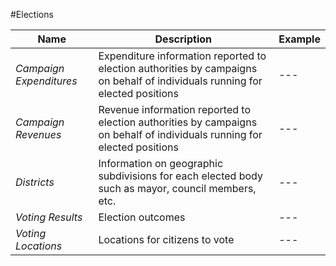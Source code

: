 #Elections

| Name | Description | Example |
| --- | --- | --- |
| *Campaign Expenditures*	| Expenditure information reported to election authorities by campaigns on behalf of individuals running for elected positions | --- |
| *Campaign Revenues* |	Revenue information reported to election authorities by campaigns on behalf of individuals running for elected positions | --- |
| *Districts*	| Information on geographic subdivisions for each elected body such as mayor, council members, etc. | --- |
| *Voting Results* | Election outcomes | --- |
| *Voting Locations* |	Locations for citizens to vote | --- |
